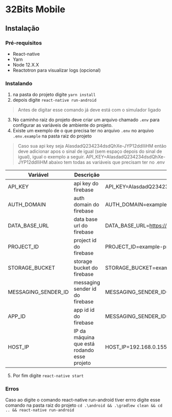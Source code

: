 # 32Bits Mobile

## Instalação
### Pré-requisitos

 - React-native
 - Yarn
 - Node 12.X.X
 - Reactotron para visualizar logs (opcional)

### Instalando

1. na pasta do projeto digite `yarn install`
2. depois digite `react-native run-android`

> Antes de digitar esse comando já deve está com o simulador ligado
3. No caminho raiz do projeto deve criar um arquivo chamado `.env` para configurar as variáveis de ambiente do projeto.
4. Existe um exemplo de o que precisa ter no arquivo `.env` no arquivo `.env.example` na pasta raiz do projeto
> Caso sua api key seja AIasdadQ234234dsdQhXe-JYP12ddIIiHM então deve adicionar apos o sinal de igual (sem espaço depois do sinal de igual), igual o exemplo a seguir.
> API_KEY=AIasdadQ234234dsdQhXe-JYP12ddIIiHM
> abaixo tem todas as variáveis que precisam ter no .env

| Variável | Descrição | Exemplo | Obrigatório |
|--|--|--|--|
| API_KEY | api key do firebase | API_KEY=AIasdadQ234234dsdQhXe-JYP12ddIIiHM | sim |
| AUTH_DOMAIN| auth domain do firebase | AUTH_DOMAIN=example-project.firebaseapp.com | sim |
| DATA_BASE_URL| data base url do firebase | DATA_BASE_URL=https://example-project.firebaseio.com | sim |
| PROJECT_ID | project id do firebase | PROJECT_ID=example-project | sim |
| STORAGE_BUCKET | storage bucket do firebase | STORAGE_BUCKET=example-project.appspot.com | sim |
| MESSAGING_SENDER_ID | messaging sender id do firebase | MESSAGING_SENDER_ID=6344947242342 | sim |
| APP_ID | app id id do firebase | MESSAGING_SENDER_ID=1:634234234324:web:08f409b2342343cf7851| sim |
| HOST_IP | IP da máquina que está rodando esse projeto | HOST_IP=192.168.0.155 | não |

5. Por fim digite `react-native start`

### Erros
Caso ao digite o comando react-native run-android tiver errro digite  esse comando na pasta raiz do projeto `cd .\android && .\gradlew clean && cd .. && react-native run-android`

